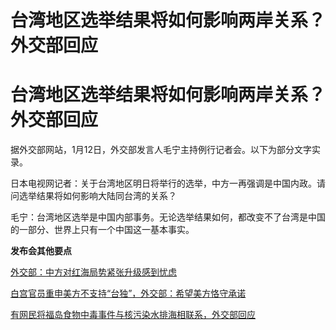 # 台湾地区选举结果将如何影响两岸关系？外交部回应

# 台湾地区选举结果将如何影响两岸关系？外交部回应

据外交部网站，1月12日，外交部发言人毛宁主持例行记者会。以下为部分文字实录。

日本电视网记者：关于台湾地区明日将举行的选举，中方一再强调是中国内政。请问选举结果将如何影响大陆同台湾的关系？

毛宁：台湾地区选举是中国内部事务。无论选举结果如何，都改变不了台湾是中国的一部分、世界上只有一个中国这一基本事实。

**发布会其他要点**

[外交部：中方对红海局势紧张升级感到忧虑 ](https://news.qq.com/rain/a/20240112A05UP800)

[白宫官员重申美方不支持“台独”，外交部：希望美方恪守承诺 ](https://news.qq.com/rain/a/20240112A05UIX00)

[有网民将福岛食物中毒事件与核污染水排海相联系，外交部回应 ](https://news.qq.com/rain/a/20240112A05WCV00)

